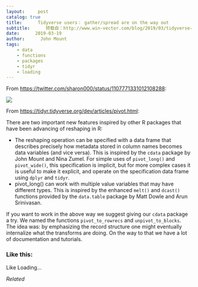 ```yaml
---
layout:     post
catalog: true
title:      Tidyverse users： gather/spread are on the way out
subtitle:      转载自：http://www.win-vector.com/blog/2019/03/tidyverse-users-gather-spread-are-on-the-way-out/
date:      2019-03-19
author:      John Mount
tags:
    - data
    - functions
    - packages
    - tidyr
    - loading
---
```


From https://twitter.com/sharon000/status/1107771331012108288:

![](https://i1.wp.com/www.win-vector.com/blog/wp-content/uploads/2019/03/NewImage-4.png?resize=660%2C239)


From https://tidyr.tidyverse.org/dev/articles/pivot.html:

> 
There are two important new features inspired by other R packages that have been advancing of reshaping in R:

- The reshaping operation can be specified with a data frame that describes precisely how metadata stored in column names becomes data variables (and vice versa). This is inspired by the `cdata` package by John Mount and Nina Zumel. For simple uses of `pivot_long()` and `pivot_wide()`, this specification is implicit, but for more complex cases it is useful to make it explicit, and operate on the specification data frame using `dplyr` and `tidyr`.
- pivot_long() can work with multiple value variables that may have different types. This is inspired by the enhanced `melt()` and `dcast()` functions provided by the `data.table` package by Matt Dowle and Arun Srinivasan.



If you want to work in the above way we suggest giving our `cdata` package a try. We named the functions `pivot_to_rowrecs` and `unpivot_to_blocks`. The idea was: by emphasizing the record structure one might eventually internalize what the transforms are doing. On the way to that we have a lot of documentation and tutorials.

### Like this:

Like Loading...


*Related*

